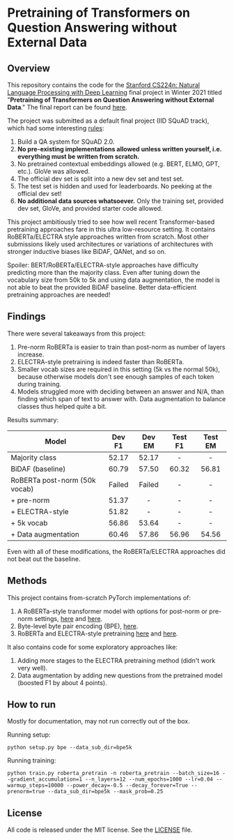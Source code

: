 # Pretraining of Transformers on Question Answering without External Data

## Overview

This repository contains the code for the [Stanford CS224n: Natural Language Processing with Deep Learning](https://web.stanford.edu/class/cs224n/) final project in Winter 2021 titled "**Pretraining of Transformers on Question Answering without External Data**." The final report can be found [here](https://web.stanford.edu/class/archive/cs/cs224n/cs224n.1214/reports/final_reports/report253.pdf).

The project was submitted as a default final project (IID SQuAD track), which had some interesting [rules](https://web.stanford.edu/class/archive/cs/cs224n/cs224n.1214/project/default-final-project-handout-squad-track.pdf):
1. Build a QA system for SQuAD 2.0.
2. **No pre-existing implementations allowed unless written yourself, i.e. everything must be written from scratch.**
3. No pretrained contextual embeddings allowed (e.g. BERT, ELMO, GPT, etc.). GloVe was allowed.
4. The official dev set is split into a new dev set and test set.
5. The test set is hidden and used for leaderboards. No peeking at the official dev set!
6. **No additional data sources whatsoever.** Only the training set, provided dev set, GloVe, and provided starter code allowed.

This project ambitiously tried to see how well recent Transformer-based pretraining approaches fare in this ultra low-resource setting. It contains RoBERTa/ELECTRA style approaches written from scratch. Most other submissions likely used architectures or variations of architectures with stronger inductive biases like BiDAF, QANet, and so on.

Spoiler: BERT/RoBERTa/ELECTRA-style approaches have difficulty predicting more than the majority class. Even after tuning down the vocabulary size from 50k to 5k and using data augmentation, the model is not able to beat the provided BiDAF baseline. Better data-efficient pretraining approaches are needed!

## Findings
There were several takeaways from this project:
1. Pre-norm RoBERTa is easier to train than post-norm as number of layers increase.
2. ELECTRA-style pretraining is indeed faster than RoBERTa.
3. Smaller vocab sizes are required in this setting (5k vs the normal 50k), because otherwise models don't see enough samples of each token during training.
4. Models struggled more with deciding between an answer and N/A, than finding which span of text to answer with. Data augmentation to balance classes thus helped quite a bit.

Results summary:

Model | Dev F1 | Dev EM | Test F1 | Test EM
--- | :---: | :---: | :---: | :---: 
Majority class | 52.17 | 52.17 | - | -
BiDAF (baseline) | 60.79 | 57.50 |  60.32 | 56.81
RoBERTa post-norm (50k vocab) | Failed | Failed | - | -
\+ pre-norm | 51.37 | - | - | -
\+ ELECTRA-style | 51.82 | - | - | -
\+ 5k vocab  | 56.86 | 53.64 | - | -
\+ Data augmentation | 60.46 | 57.86 | 56.96 | 54.56

Even with all of these modifications, the RoBERTa/ELECTRA approaches did not beat out the baseline.

## Methods
This project contains from-scratch PyTorch implementations of:

1. A RoBERTa-style transformer model with options for post-norm or pre-norm settings, [here](./models/roberta.py) and [here](./models/transformer.py).
2. Byte-level byte pair encoding (BPE), [here](./preprocess/bpe.py).
3. RoBERTa and ELECTRA-style pretraining [here](./trainer/roberta_pretrainer.py) and [here](./trainer/electra_pretrainer.py).

It also contains code for some exploratory approaches like:
1. Adding more stages to the ELECTRA pretraining method (didn't work very well).
2. Data augmentation by adding new questions from the pretrained model (boosted F1 by about 4 points).

## How to run

Mostly for documentation, may not run correctly out of the box.

Running setup:

```
python setup.py bpe --data_sub_dir=bpe5k
```

Running training:

```
python train.py roberta_pretrain -n roberta_pretrain --batch_size=16 --gradient_accumulation=1 --n_layers=12 --num_epochs=1000 --lr=0.04 --warmup_steps=10000 --power_decay=-0.5 --decay_forever=True --prenorm=true --data_sub_dir=bpe5k --mask_prob=0.25
```

## License

All code is released under the MIT license. See the [LICENSE](./LICENSE) file.